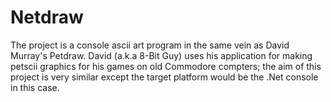 # Netdraw
The project is a console ascii art program in the same vein as David Murray's Petdraw. David (a.k.a 8-Bit Guy) uses his application for making petscii graphics for his games on old Commodore compters; the aim of this project is very similar except the target platform would be the .Net console in this case.
